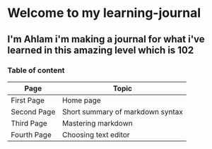 # Welcome to my learning-journal

## I'm Ahlam i'm making a journal for what i've learned in this amazing level which is 102


### Table of content
Page | Topic
---- | -----
First Page | Home page
Second Page | Short summary of markdown syntax
Third Page | Mastering markdown 
Fourth Page | Choosing text editor



